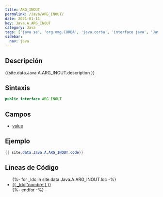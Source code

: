 ```yaml
---
title: ARG_INOUT
permalink: /Java/ARG_INOUT/
date: 2021-01-11
key: Java.A.ARG_INOUT
category: Java
tags: ['java se', 'org.omg.CORBA', 'java.corba', 'interface java', 'Java 1.2']
sidebar: 
  nav: java
---
```


## Descripción
{{site.data.Java.A.ARG_INOUT.description }}

## Sintaxis
~~~java
public interface ARG_INOUT
~~~

## Campos
* [value](/Java/ARG_INOUT/value)

## Ejemplo
~~~java
{{ site.data.Java.A.ARG_INOUT.code}}
~~~

## Líneas de Código
<ul>
{%- for _ldc in site.data.Java.A.ARG_INOUT.ldc -%}
   <li>
       <a href="{{_ldc['url'] }}">{{ _ldc['nombre'] }}</a>
   </li>
{%- endfor -%}
</ul>

